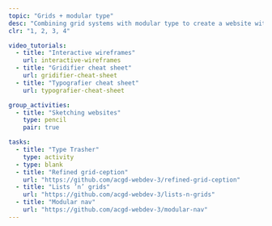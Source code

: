 ```yaml
---
topic: "Grids + modular type"
desc: "Combining grid systems with modular type to create a website without much hassle."
clr: "1, 2, 3, 4"

video_tutorials:
  - title: "Interactive wireframes"
    url: interactive-wireframes
  - title: "Gridifier cheat sheet"
    url: gridifier-cheat-sheet
  - title: "Typografier cheat sheet"
    url: typografier-cheat-sheet

group_activities:
  - title: "Sketching websites"
    type: pencil
    pair: true

tasks:
  - title: "Type Trasher"
    type: activity
  - type: blank
  - title: "Refined grid-ception"
    url: "https://github.com/acgd-webdev-3/refined-grid-ception"
  - title: "Lists ’n’ grids"
    url: "https://github.com/acgd-webdev-3/lists-n-grids"
  - title: "Modular nav"
    url: "https://github.com/acgd-webdev-3/modular-nav"
---
```

